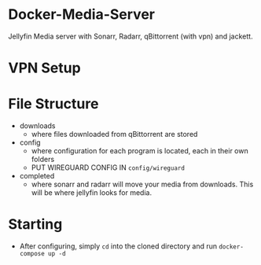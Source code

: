 # Docker-Media-Server
Jellyfin Media server with Sonarr, Radarr, qBittorrent (with vpn) and jackett.

# VPN Setup

# File Structure
 * downloads
    * where files downloaded from qBittorrent are stored
 * config
    * where configuration for each program is located, each in their own folders
    * PUT WIREGUARD CONFIG IN `config/wireguard`
 * completed
    * where sonarr and radarr will move your media from downloads. This will be where jellyfin looks for media.
# Starting
 * After configuring, simply `cd` into the cloned directory and run `docker-compose up -d`

